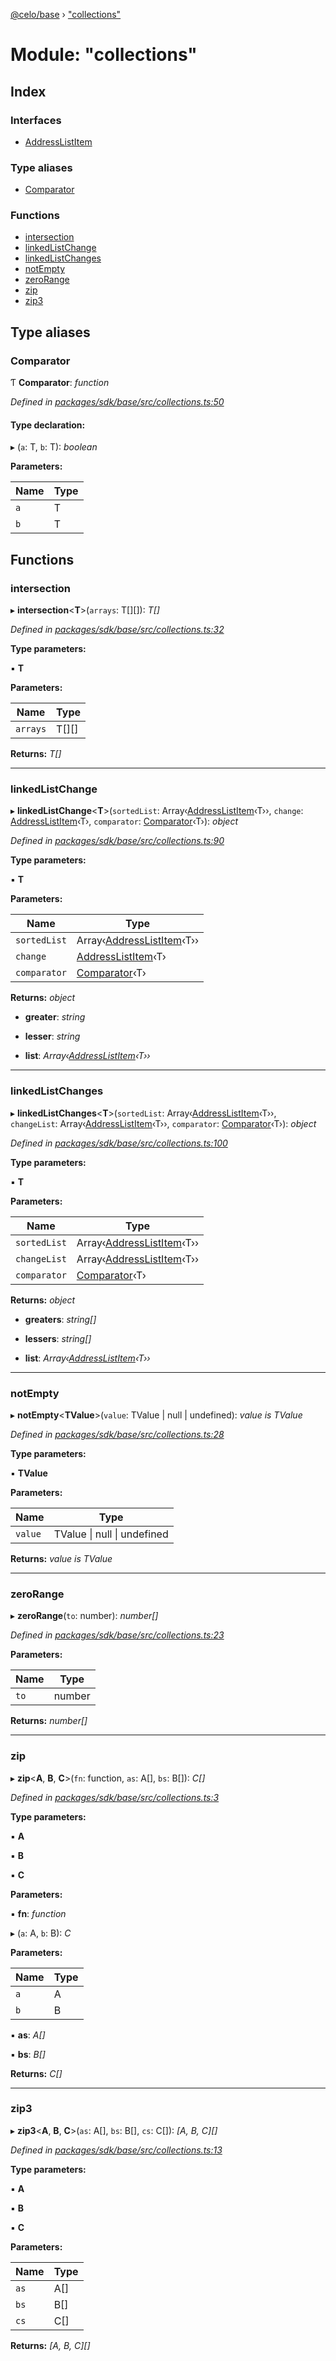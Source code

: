 [@celo/base](../README.md) › ["collections"](_collections_.md)

# Module: "collections"

## Index

### Interfaces

* [AddressListItem](../interfaces/_collections_.addresslistitem.md)

### Type aliases

* [Comparator](_collections_.md#comparator)

### Functions

* [intersection](_collections_.md#intersection)
* [linkedListChange](_collections_.md#linkedlistchange)
* [linkedListChanges](_collections_.md#linkedlistchanges)
* [notEmpty](_collections_.md#notempty)
* [zeroRange](_collections_.md#zerorange)
* [zip](_collections_.md#zip)
* [zip3](_collections_.md#zip3)

## Type aliases

###  Comparator

Ƭ **Comparator**: *function*

*Defined in [packages/sdk/base/src/collections.ts:50](https://github.com/celo-org/celo-monorepo/blob/master/packages/sdk/base/src/collections.ts#L50)*

#### Type declaration:

▸ (`a`: T, `b`: T): *boolean*

**Parameters:**

Name | Type |
------ | ------ |
`a` | T |
`b` | T |

## Functions

###  intersection

▸ **intersection**<**T**>(`arrays`: T[][]): *T[]*

*Defined in [packages/sdk/base/src/collections.ts:32](https://github.com/celo-org/celo-monorepo/blob/master/packages/sdk/base/src/collections.ts#L32)*

**Type parameters:**

▪ **T**

**Parameters:**

Name | Type |
------ | ------ |
`arrays` | T[][] |

**Returns:** *T[]*

___

###  linkedListChange

▸ **linkedListChange**<**T**>(`sortedList`: Array‹[AddressListItem](../interfaces/_collections_.addresslistitem.md)‹T››, `change`: [AddressListItem](../interfaces/_collections_.addresslistitem.md)‹T›, `comparator`: [Comparator](_collections_.md#comparator)‹T›): *object*

*Defined in [packages/sdk/base/src/collections.ts:90](https://github.com/celo-org/celo-monorepo/blob/master/packages/sdk/base/src/collections.ts#L90)*

**Type parameters:**

▪ **T**

**Parameters:**

Name | Type |
------ | ------ |
`sortedList` | Array‹[AddressListItem](../interfaces/_collections_.addresslistitem.md)‹T›› |
`change` | [AddressListItem](../interfaces/_collections_.addresslistitem.md)‹T› |
`comparator` | [Comparator](_collections_.md#comparator)‹T› |

**Returns:** *object*

* **greater**: *string*

* **lesser**: *string*

* **list**: *Array‹[AddressListItem](../interfaces/_collections_.addresslistitem.md)‹T››*

___

###  linkedListChanges

▸ **linkedListChanges**<**T**>(`sortedList`: Array‹[AddressListItem](../interfaces/_collections_.addresslistitem.md)‹T››, `changeList`: Array‹[AddressListItem](../interfaces/_collections_.addresslistitem.md)‹T››, `comparator`: [Comparator](_collections_.md#comparator)‹T›): *object*

*Defined in [packages/sdk/base/src/collections.ts:100](https://github.com/celo-org/celo-monorepo/blob/master/packages/sdk/base/src/collections.ts#L100)*

**Type parameters:**

▪ **T**

**Parameters:**

Name | Type |
------ | ------ |
`sortedList` | Array‹[AddressListItem](../interfaces/_collections_.addresslistitem.md)‹T›› |
`changeList` | Array‹[AddressListItem](../interfaces/_collections_.addresslistitem.md)‹T›› |
`comparator` | [Comparator](_collections_.md#comparator)‹T› |

**Returns:** *object*

* **greaters**: *string[]*

* **lessers**: *string[]*

* **list**: *Array‹[AddressListItem](../interfaces/_collections_.addresslistitem.md)‹T››*

___

###  notEmpty

▸ **notEmpty**<**TValue**>(`value`: TValue | null | undefined): *value is TValue*

*Defined in [packages/sdk/base/src/collections.ts:28](https://github.com/celo-org/celo-monorepo/blob/master/packages/sdk/base/src/collections.ts#L28)*

**Type parameters:**

▪ **TValue**

**Parameters:**

Name | Type |
------ | ------ |
`value` | TValue &#124; null &#124; undefined |

**Returns:** *value is TValue*

___

###  zeroRange

▸ **zeroRange**(`to`: number): *number[]*

*Defined in [packages/sdk/base/src/collections.ts:23](https://github.com/celo-org/celo-monorepo/blob/master/packages/sdk/base/src/collections.ts#L23)*

**Parameters:**

Name | Type |
------ | ------ |
`to` | number |

**Returns:** *number[]*

___

###  zip

▸ **zip**<**A**, **B**, **C**>(`fn`: function, `as`: A[], `bs`: B[]): *C[]*

*Defined in [packages/sdk/base/src/collections.ts:3](https://github.com/celo-org/celo-monorepo/blob/master/packages/sdk/base/src/collections.ts#L3)*

**Type parameters:**

▪ **A**

▪ **B**

▪ **C**

**Parameters:**

▪ **fn**: *function*

▸ (`a`: A, `b`: B): *C*

**Parameters:**

Name | Type |
------ | ------ |
`a` | A |
`b` | B |

▪ **as**: *A[]*

▪ **bs**: *B[]*

**Returns:** *C[]*

___

###  zip3

▸ **zip3**<**A**, **B**, **C**>(`as`: A[], `bs`: B[], `cs`: C[]): *[A, B, C][]*

*Defined in [packages/sdk/base/src/collections.ts:13](https://github.com/celo-org/celo-monorepo/blob/master/packages/sdk/base/src/collections.ts#L13)*

**Type parameters:**

▪ **A**

▪ **B**

▪ **C**

**Parameters:**

Name | Type |
------ | ------ |
`as` | A[] |
`bs` | B[] |
`cs` | C[] |

**Returns:** *[A, B, C][]*
